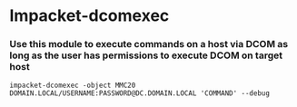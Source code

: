 # Impacket-dcomexec

### Use this module to execute commands on a host via DCOM as long as the user has permissions to execute DCOM on target host

    impacket-dcomexec -object MMC20 DOMAIN.LOCAL/USERNAME:PASSWORD@DC.DOMAIN.LOCAL 'COMMAND' --debug 
